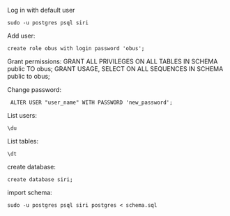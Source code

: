 Log in with default user

    sudo -u postgres psql siri
	 
	 
Add user:

	create role obus with login password 'obus';
	
Grant permissions:
	 GRANT ALL PRIVILEGES ON ALL TABLES IN SCHEMA public TO obus;
	GRANT USAGE, SELECT ON ALL SEQUENCES IN SCHEMA public to obus;
	
Change password:

     ALTER USER "user_name" WITH PASSWORD 'new_password';

List users:

    \du
	  

List tables:

	\dt
	  
create database:

	create database siri;

import schema:

	sudo -u postgres psql siri postgres < schema.sql

